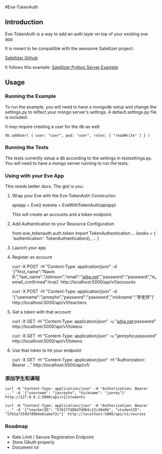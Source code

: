 #Eve-TokenAuth

## Introduction

Eve-TokenAuth is a way to add an auth layer on top of your existing eve app.

It is meant to be compatible with the awesome Satellizer project:

[Satellizer Github](https://github.com/sahat/satellizer/)

It follows this example: [Satellizer Python Server Example](https://github.com/sahat/satellizer/blob/master/examples/server/python/app.py)

## Usage

### Running the Example

To run the example, you will need to have a mongodb setup and change the settings.py to reflect your mongo server's
settings. A default.settings.py file is included.

It may require creating a user for the db as well:

``` 
db.addUser( { user: "user", pwd: "user", roles: [ "readWrite" ] } )
```

### Running the Tests
The tests currently setup a db according to the settings in testsettings.py. You will need to have a mongo server
running to run the tests.


### Using with your Eve App

This needs better docs. The gist is you:

1) Wrap your Eve with the Eve-TokenAuth Constructor:


    apiapp = Eve()
    evewta = EveWithTokenAuth(apiapp)


    This will create an accounts and a token endpoint.

2) Add Authentication to your Resource Configuration

    from eve_tokenauth.auth.token import TokenAuthentication
    ...
    books = {
        'authentication': TokenAuthentication(),
        ...
    }

3) Launch your app
4) Register an account

    curl -X POST -H "Content-Type: application/json" -d '{"first_name":"Navin R.","last_name":"Johnson","email":"a@a.net","password":"password","is_email_confirmed":true}' http://localhost:5000/api/v1/accounts
    
    curl -X POST -H "Content-Type: application/json" -d '{"username":"janreyho","password":"password","nickname":"李老师"}' http://localhost:5000/api/v1/teachers
5) Get a token with that account

    curl -X GET -H "Content-Type: application/json" -u "a@a.net:password" http://localhost:5000/api/v1/tokens
    
    curl -X GET -H "Content-Type: application/json" -u "janreyho:password" http://localhost:5000/api/v1/tokens
6) Use that token to hit your endpoint

    curl -X GET -H "Content-Type: application/json" -H "Authorization: Bearer ..." http://localhost:5000/api/v1/

### 添加学生和课程

    curl -H "Content-Type: application/json" -H "Authorization: Bearer ..." -d '{"username": "janreyho", "nickname": "janrey"}' http://127.0.0.1:5000/api/v1/students

    curl -H "Content-Type: application/json" -H "Authorization: Bearer ..." -d '{"teacherID": "57b177d89d7d9b5c12c30d4b", "studentID": "57b1a7359d7d9b6e61abef2c"}' http://localhost:5000/api/v1/courses

### Roadmap

- Rate Limit / Secure Registration Endpoint
- Store OAuth properly
- Document lol